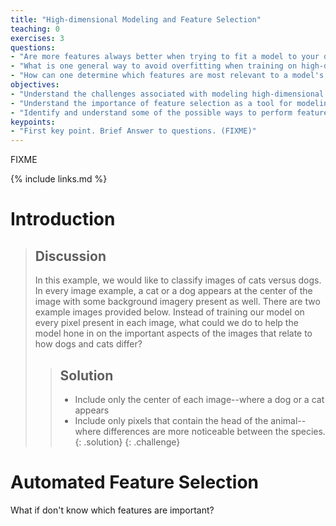 ```yaml
---
title: "High-dimensional Modeling and Feature Selection"
teaching: 0
exercises: 3
questions:
- "Are more features always better when trying to fit a model to your data?"
- "What is one general way to avoid overfitting when training on high-dimensional data?"
- "How can one determine which features are most relevant to a model's predictions?"
objectives:
- "Understand the challenges associated with modeling high-dimensional data"
- "Understand the importance of feature selection as a tool for modeling high-dimensional data"
- "Identify and understand some of the possible ways to perform feature selection"
keypoints:
- "First key point. Brief Answer to questions. (FIXME)"
---
```

FIXME

{% include links.md %}

# Introduction

> ## Discussion
> In this example, we would like to classify images of cats versus dogs. In every image example, a cat or a dog appears at the center of the image with some background imagery present as well. There are two example images provided below. Instead of training our model on every pixel present in each image, what could we do to help the model hone in on the important aspects of the images that relate to how dogs and cats differ?
> 
>
> > ## Solution
> >  - Include only the center of each image--where a dog or a cat appears
> >  - Include only pixels that contain the head of the animal--where differences are more noticeable between the species.
> {: .solution}
{: .challenge}

# Automated Feature Selection
What if don't know which features are important?
